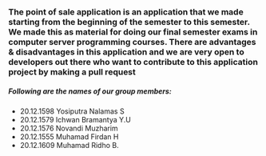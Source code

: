 <h3>The point of sale application is an application that we made starting from the beginning of the semester to this semester. 
We made this as material for doing our final semester exams in computer server programming courses. 
There are advantages & disadvantages in this application and we are very open to developers out there who want to contribute to this application project by making a pull request</h3>

<h5>Following are the names of our group members:</h5>
<ul>
<li>20.12.1598	Yosiputra Nalamas S</li>
<li>20.12.1579	Ichwan Bramantya Y.U</li>
<li>20.12.1576	Novandi Muzharim</li>
<li>20.12.1555	Muhamad Firdan H</li>
<li>20.12.1609	Muhamad Ridho B.</li>
</ul>
